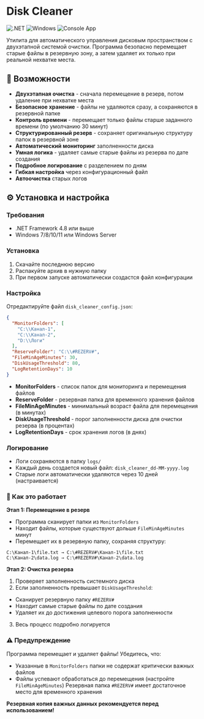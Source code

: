﻿# Disk Cleaner

![.NET](https://img.shields.io/badge/.NET-4.8-512BD4?logo=dotnet)
![Windows](https://img.shields.io/badge/Windows-0078D6?logo=windows)
![Console App](https://img.shields.io/badge/Console_App-4EA94B)

Утилита для автоматического управления дисковым пространством с двухэтапной системой очистки. 
Программа безопасно перемещает старые файлы в резервную зону, а затем удаляет их только при реальной нехватке места.

## 🚀 Возможности

- **Двухэтапная очистка** - сначала перемещение в резерв, потом удаление при нехватке места
- **Безопасное хранение** - файлы не удаляются сразу, а сохраняются в резервной папке
- **Контроль времени** - перемещает только файлы старше заданного времени (по умолчанию 30 минут)
- **Структурированный резерв** - сохраняет оригинальную структуру папок в резервной зоне
- **Автоматический мониторинг** заполненности диска
- **Умная логика** - удаляет самые старые файлы из резерва по дате создания
- **Подробное логирование** с разделением по дням
- **Гибкая настройка** через конфигурационный файл
- **Автоочистка** старых логов

## ⚙️ Установка и настройка

### Требования
- .NET Framework 4.8 или выше
- Windows 7/8/10/11 или Windows Server

### Установка
1. Скачайте последнюю версию
2. Распакуйте архив в нужную папку
3. При первом запуске автоматически создастся файл конфигурации

### Настройка
Отредактируйте файл `disk_cleaner_config.json`:

```json
{
  "MonitorFolders": [
    "C:\\Канал-1",
    "C:\\Канал-2",
    "D:\\Логи"
  ],
  "ReserveFolder": "C:\\#REZERV#",
  "FileMinAgeMinutes": 30,
  "DiskUsageThreshold": 80,
  "LogRetentionDays": 10
}
```

- **MonitorFolders** - список папок для мониторинга и перемещения файлов
- **ReserveFolder** - резервная папка для временного хранения файлов
- **FileMinAgeMinutes** - минимальный возраст файла для перемещения (в минутах)
- **DiskUsageThreshold** - порог заполненности диска для очистки резерва (в процентах)
- **LogRetentionDays** - срок хранения логов (в днях)

### Логирование
- Логи сохраняются в папку `logs/`
- Каждый день создается новый файл: `disk_cleaner_dd-MM-yyyy.log`
- Старые логи автоматически удаляются через 10 дней (настраивается)

### 🔧 Как это работает

**Этап 1: Перемещение в резерв**
- Программа сканирует папки из `MonitorFolders`
- Находит файлы, которые существуют дольше `FileMinAgeMinutes` минут
- Перемещает их в резервную папку, сохраняя структуру:
```
C:\Канал-1\file.txt → C:\#REZERV#\Канал-1\file.txt
C:\Канал-2\data.log → C:\#REZERV#\Канал-2\data.log
```

**Этап 2: Очистка резерва**
1. Проверяет заполненность системного диска
2. Если заполненность превышает `DiskUsageThreshold`:
- Сканирует резервную папку `#REZERV#`
- Находит самые старые файлы по дате создания
- Удаляет их до достижения целевого порога заполненности
3. Весь процесс подробно логируется

### ⚠️ Предупреждение
Программа перемещает и удаляет файлы! Убедитесь, что:
- Указанные в `MonitorFolders` папки не содержат критически важных файлов
- Файлы успевают обработаться до перемещения (настройте `FileMinAgeMinutes`)
Резервная папка `#REZERV#` имеет достаточное место для временного хранения

**Резервная копия важных данных рекомендуется перед использованием!**